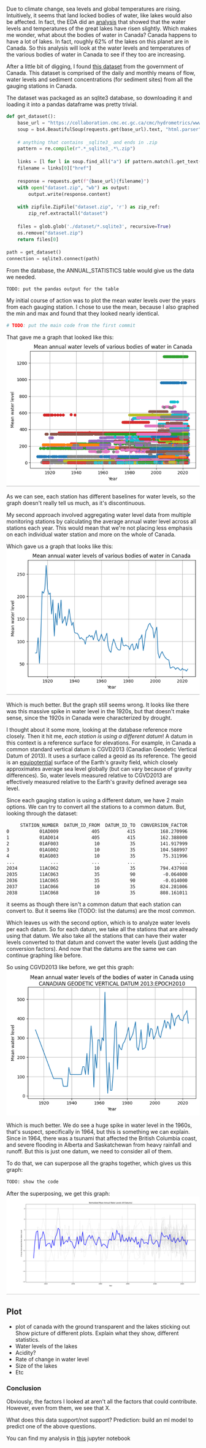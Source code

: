Due to climate change, sea levels and global temperatures are rising.
Intuitively, it seems that land locked bodies of water, like lakes would
also be affected. In fact, the EDA did an
[analysis](https://www.epa.gov/climate-indicators/great-lakes) that showed
that the water levels and temperatures of the great lakes have risen slightly.
Which makes me wonder, what about the bodies of water in Canada?
Canada happens to have a lot of lakes. In fact, roughly 62% of the lakes on this
planet are in Canada. So this analysis will look at the water levels and temperatures
of the various bodies of water in Canada to see if they too are increasing.

After a little bit of digging, I found [this dataset](https://collaboration.cmc.ec.gc.ca/cmc/hydrometrics/www/) from the government of Canada. This dataset is comprised of the daily and monthly means of flow, water levels and sediment concentrations (for sediment sites) from all the gauging stations in Canada.

The dataset was packaged as an sqlite3 database, so downloading it and loading it into a
pandas dataframe was pretty trivial. 
```py
def get_dataset():
    base_url = "https://collaboration.cmc.ec.gc.ca/cmc/hydrometrics/www/"
    soup = bs4.BeautifulSoup(requests.get(base_url).text, "html.parser")

    # anything that contains _sqlite3_ and ends in .zip
    pattern = re.compile(r".*_sqlite3_.*\.zip")

    links = [l for l in soup.find_all("a") if pattern.match(l.get_text())]
    filename = links[0]["href"]

    response = requests.get(f"{base_url}{filename}")
    with open("dataset.zip", "wb") as output:
        output.write(response.content)

    with zipfile.ZipFile("dataset.zip", 'r') as zip_ref:
        zip_ref.extractall("dataset")

    files = glob.glob('./dataset/*.sqlite3', recursive=True)
    os.remove("dataset.zip")
    return files[0]

path = get_dataset()
connection = sqlite3.connect(path)
```

From the database, the ANNUAL_STATISTICS table would give us the data we needed.
```
TODO: put the pandas output for the table
```

My initial course of action was to plot the mean water levels over the years from each gauging station. I chose to use the mean, because I also graphed the min and max and found that they looked nearly identical.
```py
# TODO: put the main code from the first commit
```
That gave me a graph that looked like this:
![First attempt](imgs/attempt-1.png)

As we can see, each station has different baselines for water levels, so the graph
doesn't really tell us much, as it's discontinuous.

My second approach involved aggregating water level data from multiple monitoring
stations by calculating the average annual water level across all stations each year.
This would mean that we're not placing less emphasis on each individual water station
and more on the whole of Canada.

Which gave us a graph that looks like this:
![Second attempt](imgs/attempt-2.png)

Which is much better. But the graph still seems wrong. It looks like there was this
massive spike in water level in the 1920s, but that doesn't make sense, since the
1920s in Canada were characterized by drought.

I thought about it some more, looking at the database reference more closely.
Then it hit me, *each station is using a different datum*! A datum in this context is
a reference surface for elevations.  For example, in Canada a common standard vertical
datum is CGVD2013 (Canadian Geodetic Vertical Datum of 2013). It uses a surface
called a geoid as its reference. The geoid is an [equipotential](https://en.wikipedia.org/wiki/Equipotential) surface of the Earth's gravity field, which closely approximates average
sea level globally (but can vary because of gravity differences). So, water levels
measured relative to CGVD2013 are effectively measured relative to the Earth's
gravity defined average sea level.

Since each gauging station is using a different datum, we have 2 main options.
We can try to convert all the stations to a common datum. But, looking through
the dataset:
```
     STATION_NUMBER  DATUM_ID_FROM  DATUM_ID_TO  CONVERSION_FACTOR
0           01AD009            405          415         168.270996
1           01AD014            405          415         162.388000
2           01AF003             10           35         141.917999
3           01AG002             10           35         104.588997
4           01AG003             10           35          75.311996
...             ...            ...          ...                ...
2034        11AC062             10           35         794.437988
2035        11AC063             35           90          -0.064000
2036        11AC065             35           90          -0.014000
2037        11AC066             10           35         824.281006
2038        11AC068             10           35         808.161011
```
it seems as though there isn't a common datum that each station can convert to.
But it seems like (TODO: list the datums) are the most common.

Which leaves us with the second option, which is to analyze water levels
per each datum. So for each datum, we take all the stations that are
already using that datum. We also take all the stations that can have
their water levels converted to that datum and convert the water levels
(just adding the conversion factors). And now that the datums are the same
we can continue graphing like before.

So using CGVD2013  like before, we get this graph:
![Third attempt](imgs/attempt-3.png)

Which is much better. We do see a huge spike in water level in the 1960s, that's suspect,
specifically in 1964, but this is something we can explain. Since in 1964, there was a
tsunami that affected the British Columbia coast, and severe flooding in Alberta and Saskatchewan
from heavy rainfall and runoff. But this is just one datum, we need to consider all of them.

To do that, we can superpose all the graphs together, which gives us this graph:

```py
TODO: show the code
```

After the superposing, we get this graph:
![Fourth attempt](imgs/attempt-4.png)

## Plot
- plot of canada with the ground transparent and the lakes sticking out
Show picture of different plots.
Explain what they show, different statistics.
- Water levels of the lakes
- Acidity?
- Rate of change in water level
- Size of the lakes
- Etc

### Conclusion
Obviously, the factors I looked at aren't all the factors that could contribute. However, even from them,
we see that X.

What does this data support/not support?
Prediction: build an ml model to predict one of the above questions.

You can find my analysis in [this]() jupyter notebook
